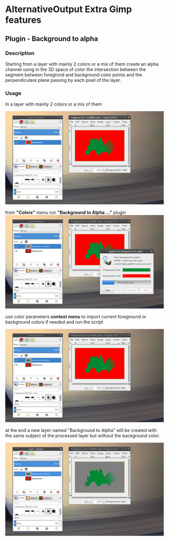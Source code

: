 # AlternativeOutput Extra Gimp features

## Plugin - Background to alpha

### Description

Starting from a  layer with mainly 2 colors or a mix of them create an alpha channel
using in the 3D space of color the intersection between the segment between foregrond
and background color points and the perpendiculare plane passing by each pixel of
the layer.

### Usage

In a layer with mainly 2 colors or a mix of them

![](./img/b2a_example0.png "")

from **"Colors"** menu run **"Background to Alpha ..."** plugin
![](./img/b2a_example1.png "")

use color parameters **context menu** to import current foreground or background colors if needed
and run the script

![](./img/b2a_example2.png "")

at the end a new layer named "Background to Alpha" will be created with the same subject of the
processed layer but without the background color.

![](./img/b2a_example3.png "")

